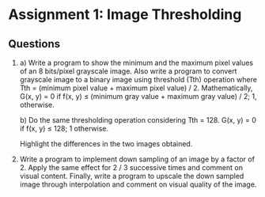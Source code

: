 # Assignment 1: Image Thresholding

## Questions

1. a) Write a program to show the minimum and the maximum pixel values of an 8 bits/pixel grayscale
   image. Also write a program to convert grayscale image to a binary image using threshold (Tth)
   operation where Tth = (minimum pixel value + maximum pixel value) / 2. Mathematically, G(x, y) = 0
   if f(x, y) ≤ (minimum gray value + maximum gray value) / 2; 1, otherwise.

    b) Do the same thresholding operation considering Tth = 128. G(x, y) = 0 if f(x, y) ≤ 128; 1
    otherwise.

    Highlight the differences in the two images obtained.

2. Write a program to implement down sampling of an image by a factor of 2. Apply the same effect
   for 2 / 3 successive times and comment on visual content. Finally, write a program to upscale the down
   sampled image through interpolation and comment on visual quality of the image.
